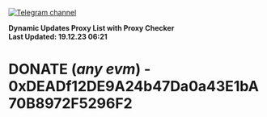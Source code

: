 [![Telegram channel](https://img.shields.io/endpoint?url=https://runkit.io/damiankrawczyk/telegram-badge/branches/master?url=https://t.me/n4z4v0d)](https://t.me/n4z4v0d) 

**Dynamic Updates Proxy List with Proxy Checker**  
**Last Updated: 19.12.23 06:21**

# DONATE (_any evm_) - 0xDEADf12DE9A24b47Da0a43E1bA70B8972F5296F2
